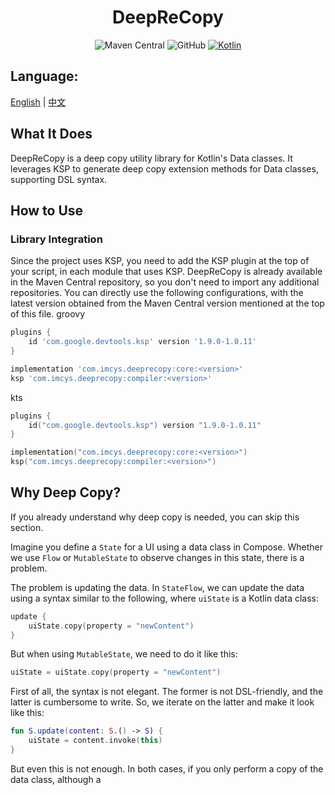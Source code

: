 <div align="center">

# DeepReCopy

![Maven Central](https://img.shields.io/maven-central/v/com.imcys.deeprecopy/core)
![GitHub](https://img.shields.io/github/license/1250422131/bilibilias)
[![Kotlin](https://img.shields.io/badge/kotlin-1.8.10-blue.svg?logo=kotlin)](http://kotlinlang.org)

</div>

## Language:

[English](README.md) | [中文](README-zh.md)

## What It Does

DeepReCopy is a deep copy utility library for Kotlin's Data classes. It leverages KSP to generate
deep copy extension methods for Data classes, supporting DSL syntax.

## How to Use

### Library Integration

Since the project uses KSP, you need to add the KSP plugin at the top of your script, in each module
that uses KSP.
DeepReCopy is already available in the Maven Central repository, so you don't need to import any
additional repositories. You can directly use the following configurations, with the latest version
obtained from the Maven Central version mentioned at the top of this file.
groovy

```groovy
plugins {
    id 'com.google.devtools.ksp' version '1.9.0-1.0.11'
}

implementation 'com.imcys.deeprecopy:core:<version>'
ksp 'com.imcys.deeprecopy:compiler:<version>'
```

kts

```kotlin
plugins {
    id("com.google.devtools.ksp") version "1.9.0-1.0.11"
}

implementation("com.imcys.deeprecopy:core:<version>")
ksp("com.imcys.deeprecopy:compiler:<version>")
```

## Why Deep Copy?

If you already understand why deep copy is needed, you can skip this section.

Imagine you define a `State` for a UI using a data class in Compose. Whether we use `Flow`
or `MutableState` to observe changes in this state, there is a problem.

The problem is updating the data. In `StateFlow`, we can update the data using a syntax similar to
the following, where `uiState` is a Kotlin data class:

```kotlin
update {
    uiState.copy(property = "newContent")
}
```

But when using `MutableState`, we need to do it like this:

```kotlin
uiState = uiState.copy(property = "newContent")
```

First of all, the syntax is not elegant. The former is not DSL-friendly, and the latter is
cumbersome to write. So, we iterate on the latter and make it look like this:

```kotlin
fun S.update(content: S.() -> S) {
    uiState = content.invoke(this)
}
```

But even this is not enough. In both cases, if you only perform a copy of the data class, although a